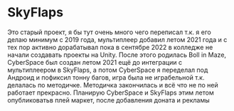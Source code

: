# SkyFlaps
 
Это старый проект, я бы тут очень много чего переписал т.к. я его делаю минимум с 2019 года, мультиплеер добавил летом 2021 года и с тех пор активно дорабатывал пока в сентябре 2022 в колледже не начали создавать проекты на Unity. После этого родилась Boll in Maze, CyberSpace был создан летом 2021 ещё до интеграции с мультиплеером в SkyFlaps, а потом CyberSpace я переделал под Андроид и пофиксил тонну багов, игра была не играбельной т.к. делалась по методичке. Методичка закончилась и всё что не по ней работает прекрасно. Планирую CyberSpace и SkyFlaps этим летом опубликоватьв плей маркет, после добавления доната и рекламы